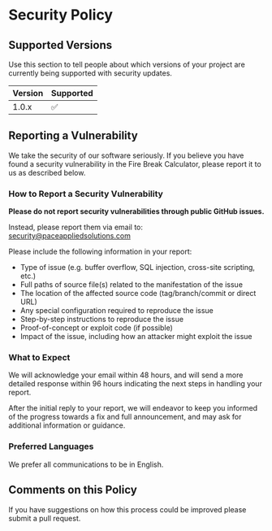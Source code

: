 # Security Policy

## Supported Versions

Use this section to tell people about which versions of your project are currently being supported with security updates.

| Version | Supported          |
| ------- | ------------------ |
| 1.0.x   | :white_check_mark: |

## Reporting a Vulnerability

We take the security of our software seriously. If you believe you have found a security vulnerability in the Fire Break Calculator, please report it to us as described below.

### How to Report a Security Vulnerability

**Please do not report security vulnerabilities through public GitHub issues.**

Instead, please report them via email to: security@paceappliedsolutions.com

Please include the following information in your report:

- Type of issue (e.g. buffer overflow, SQL injection, cross-site scripting, etc.)
- Full paths of source file(s) related to the manifestation of the issue
- The location of the affected source code (tag/branch/commit or direct URL)
- Any special configuration required to reproduce the issue
- Step-by-step instructions to reproduce the issue
- Proof-of-concept or exploit code (if possible)
- Impact of the issue, including how an attacker might exploit the issue

### What to Expect

We will acknowledge your email within 48 hours, and will send a more detailed response within 96 hours indicating the next steps in handling your report.

After the initial reply to your report, we will endeavor to keep you informed of the progress towards a fix and full announcement, and may ask for additional information or guidance.

### Preferred Languages

We prefer all communications to be in English.

## Comments on this Policy

If you have suggestions on how this process could be improved please submit a pull request.